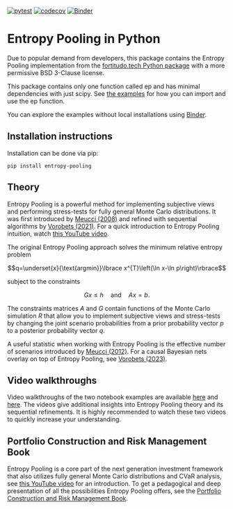 [![pytest](https://github.com/fortitudo-tech/entropy-pooling/actions/workflows/tests.yml/badge.svg)](https://github.com/fortitudo-tech/entropy-pooling/actions/workflows/tests.yml)
[![codecov](https://codecov.io/gh/fortitudo-tech/entropy-pooling/graph/badge.svg?token=XGIQ78ZLDN)](https://codecov.io/gh/fortitudo-tech/entropy-pooling)
[![Binder](https://mybinder.org/badge_logo.svg)](https://mybinder.org/v2/gh/fortitudo-tech/entropy-pooling/HEAD?labpath=examples)

Entropy Pooling in Python
=========================

Due to popular demand from developers, this package contains the Entropy Pooling
implementation from the [fortitudo.tech Python package](https://github.com/fortitudo-tech/fortitudo.tech)
with a more permissive BSD 3-Clause license.

This package contains only one function called ep and has minimal dependencies
with just scipy. See [the examples](https://github.com/fortitudo-tech/entropy-pooling/tree/main/examples)
for how you can import and use the ep function.

You can explore the examples without local installations using
[Binder](https://mybinder.org/v2/gh/fortitudo-tech/entropy-pooling/HEAD?labpath=examples).

Installation instructions
-------------------------

Installation can be done via pip:

    pip install entropy-pooling

Theory
------
Entropy Pooling is a powerful method for implementing subjective views and
performing stress-tests for fully general Monte Carlo distributions. It was first
introduced by [Meucci (2008)](https://ssrn.com/abstract=1213325) and refined
with sequential algorithms by [Vorobets (2021)](https://ssrn.com/abstract=3936392).
For a quick introduction to Entropy Pooling intuition, watch [this YouTube video](https://youtu.be/qk_5l4ICXfY).

The original Entropy Pooling approach solves the minimum relative entropy problem

$$q=\underset{x}{\text{argmin}}\lbrace x^{T}\left(\ln x-\ln p\right)\rbrace$$

subject to the constraints

$$Gx\leq h \quad \text{and} \quad Ax=b.$$

The constraints matrices $A$ and $G$ contain functions of the Monte Carlo
simulation $R$ that allow you to implement subjective views and stress-tests by
changing the joint scenario probabilities from a prior probability vector $p$
to a posterior probability vector $q$.

A useful statistic when working with Entropy Pooling is the effective number of
scenarios introduced by [Meucci (2012)](https://ssrn.com/abstract=1971808). For
a causal Bayesian nets overlay on top of Entropy Pooling, see
[Vorobets (2023)](https://ssrn.com/abstract=4444291).

Video walkthroughs
------------------

Video walkthroughs of the two notebook examples are available [here](https://youtu.be/hDt103zEML8)
and [here](https://youtu.be/DK1Pv5tuLgo). The videos give additional insights into
Entropy Pooling theory and its sequential refinements. It is highly recommended
to watch these two videos to quickly increase your understanding.

Portfolio Construction and Risk Management Book
-----------------------------------------------

Entropy Pooling is a core part of the next generation investment framework that
also utilizes fully general Monte Carlo distributions and CVaR analysis, see
[this YouTube video](https://youtu.be/4ESigySdGf8?si) for an introduction. To
get a pedagogical and deep presentation of all the possibilities Entropy Pooling
offers, see the [Portfolio Construction and Risk Management Book](https://igg.me/at/pcrm-book).
